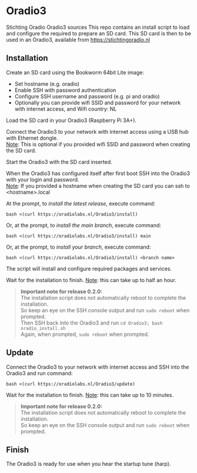 # Oradio3
Stichting Oradio Oradio3 sources
This repo contains an install script to load and configure the required to prepare an SD card.
This SD card is then to be used in an Oradio3, available from https://stichtingoradio.nl

## Installation

Create an SD card using the Bookworm 64bit Lite image:
- Set hostname (e.g. oradio)
- Enable SSH with password authentication
- Configure SSH username and password (e.g. pi and oradio)
- Optionally you can provide wifi SSID and password for your network with internet access, and Wifi country: NL

Load the SD card in your Oradio3 (Raspberry Pi 3A+).

Connect the Oradio3 to your network with internet access using a USB hub with Ethernet dongle.<br>
<ins>Note</ins>: This is optional if you provided wifi SSID and password when creating the SD card.

Start the Oradio3 with the SD card inserted.

When the Oradio3 has configured itself after first boot SSH into the Oradio3 with your login and password.<br>
<ins>Note</ins>: If you provided a hostname when creating the SD card you can ssh to &lt;hostname&gt;.local

At the prompt, to _install the latest release_, execute command:

    bash <(curl https://oradiolabs.nl/Oradio3/install)

Or, at the prompt, to _install the main branch_, execute command:

    bash <(curl https://oradiolabs.nl/Oradio3/install) main

Or, at the prompt, to _install your branch_, execute command:

    bash <(curl https://oradiolabs.nl/Oradio3/install) <branch name>

The script will install and configure required packages and services.

Wait for the installation to finish. <ins>Note</ins>: this can take up to half an hour.

> **Important note for release 0.2.0:**<br>
> The installation script does not automatically reboot to complete the installation.<br>
> So keep an eye on the SSH console output and run <code>sudo reboot</code> when prompted.<br>
> Then SSH back into the Oradio3 and run <code>cd Oradio3; bash oradio_install.sh</code><br>
> Again, when prompted, <code>sudo reboot</code> when prompted.

## Update

Connect the Oradio3 to your network with internet access and SSH into the Oradio3 and run command:

    bash <(curl https://oradiolabs.nl/Oradio3/update)

Wait for the installation to finish. <ins>Note</ins>: this can take up to 10 minutes.

> **Important note for release 0.2.0:**<br>
> The installation script does not automatically reboot to complete the installation.<br>
> So keep an eye on the SSH console output and run <code>sudo reboot</code> when prompted.<br>

## Finish

The Oradio3 is ready for use when you hear the startup tune (harp).

